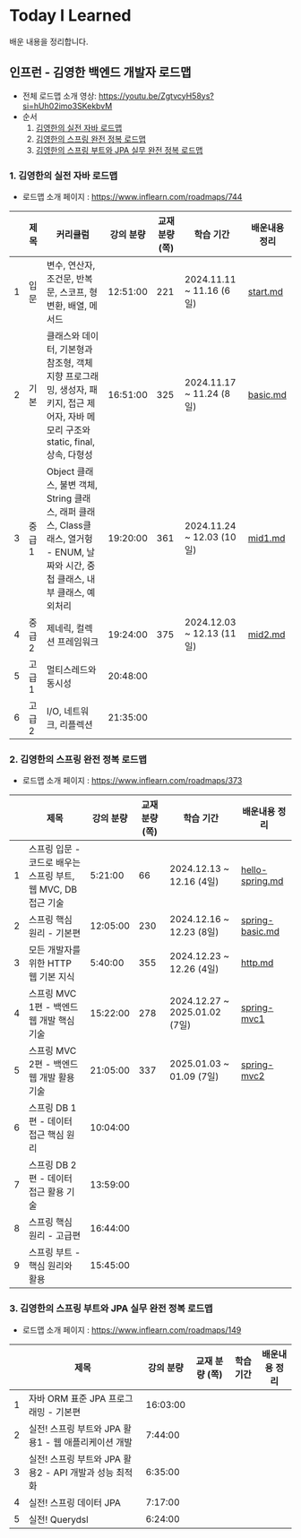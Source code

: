 # Today I Learned

배운 내용을 정리합니다.

## 인프런 - 김영한 백엔드 개발자 로드맵

- 전체 로드맵 소개 영상: https://youtu.be/ZgtvcyH58ys?si=hUh02imo3SKekbvM
- 순서
  1. [김영한의 실전 자바 로드맵](#1-김영한의-실전-자바-로드맵)
  2. [김영한의 스프링 완전 정복 로드맵](#2-김영한의-스프링-완전-정복-로드맵)
  3. [김영한의 스프링 부트와 JPA 실무 완전 정복 로드맵](#3-김영한의-스프링-부트와-jpa-실무-완전-정복-로드맵)

### 1. 김영한의 실전 자바 로드맵

-  로드맵 소개 페이지 : https://www.inflearn.com/roadmaps/744

|   | 제목   | 커리큘럼                                                                                      | 강의 분량    | 교재 분량 (쪽) | 학습 기간                    | 배운내용 정리                           |
|---|------|-------------------------------------------------------------------------------------------|----------|-----------|--------------------------|-----------------------------------|
| 1 | 입문   | 변수, 연산자, 조건문, 반복문, 스코프, 형변환, 배열, 메서드                                                      | 12:51:00 | 221       | 2024.11.11 ~ 11.16 (6일)  | [start.md](java/java_01_start.md) |
| 2 | 기본   | 클래스와 데이터, 기본형과 참조형, 객체 지향 프로그래밍, 생성자, 패키지, 접근 제어자, 자바 메모리 구조와 static, final, 상속, 다형성      | 16:51:00 | 325       | 2024.11.17 ~ 11.24 (8일)  | [basic.md](java/java_02_basic.md) |
| 3 | 중급 1 | Object 클래스, 불변 객체, String 클래스, 래퍼 클래스, Class클래스, 열거헝 - ENUM, 날짜와 시간, 중첩 클래스, 내부 클래스, 예외처리 | 19:20:00 | 361       | 2024.11.24 ~ 12.03 (10일) | [mid1.md](java/java_03_mid1.md)   |
| 4 | 중급 2 | 제네릭, 컬렉션 프레임워크                                                                            | 19:24:00 | 375       | 2024.12.03 ~ 12.13 (11일) | [mid2.md](java/java_04_mid2.md)   |
| 5 | 고급 1 | 멀티스레드와 동시성                                                                                | 20:48:00 |           |                          |                                   |
| 6 | 고급 2 | I/O, 네트워크, 리플렉션                                                                           | 21:35:00 |           |                          |                                   |

### 2. 김영한의 스프링 완전 정복 로드맵

- 로드맵 소개 페이지 : https://www.inflearn.com/roadmaps/373

|   | 제목                                       | 강의 분량    | 교재 분량 (쪽) | 학습 기간                        | 배운내용 정리                                      |
|---|------------------------------------------|----------|-----------|------------------------------|----------------------------------------------|
| 1 | 스프링 입문 - 코드로 배우는 스프링 부트, 웹 MVC, DB 접근 기술 | 5:21:00  | 66        | 2024.12.13 ~ 12.16 (4일)      | [hello-spring.md](spring/spring_01_start.md) |
| 2 | 스프링 핵심 원리 - 기본편                          | 12:05:00 | 230       | 2024.12.16 ~ 12.23 (8일)      | [spring-basic.md](spring/spring_02_basic.md) |
| 3 | 모든 개발자를 위한 HTTP 웹 기본 지식                  | 5:40:00  | 355       | 2024.12.23 ~ 12.26 (4일)      | [http.md](http/http.md)                      |
| 4 | 스프링 MVC 1편 - 백엔드 웹 개발 핵심 기술              | 15:22:00 | 278       | 2024.12.27 ~ 2025.01.02 (7일) | [spring-mvc1](spring/spring_04_mvc1.md)      |
| 5 | 스프링 MVC 2편 - 백엔드 웹 개발 활용 기술              | 21:05:00 | 337       | 2025.01.03 ~ 01.09 (7일)      | [spring-mvc2](spring/spring_05_mvc2.md)      |
| 6 | 스프링 DB 1편 - 데이터 접근 핵심 원리                 | 10:04:00 |           |                              |                                              |
| 7 | 스프링 DB 2편 - 데이터 접근 활용 기술                 | 13:59:00 |           |                              |                                              |
| 8 | 스프링 핵심 원리 - 고급편                          | 16:44:00 |           |                              |                                              |
| 9 | 스프링 부트 - 핵심 원리와 활용                       | 15:45:00 |           |                              |                                              |

### 3. 김영한의 스프링 부트와 JPA 실무 완전 정복 로드맵

- 로드맵 소개 페이지 : https://www.inflearn.com/roadmaps/149

|   | 제목                                   | 강의 분량    | 교재 분량 (쪽) | 학습 기간 | 배운내용 정리 |
|---|--------------------------------------|----------|-----------|-------|---------|
| 1 | 자바 ORM 표준 JPA 프로그래밍 - 기본편            | 16:03:00 |           |       |         |
| 2 | 실전! 스프링 부트와 JPA 활용1 - 웹 애플리케이션 개발    | 7:44:00  |           |       |         |
| 3 | 실전! 스프링 부트와 JPA 활용2 - API 개발과 성능 최적화 | 6:35:00  |           |       |         |
| 4 | 실전! 스프링 데이터 JPA                      | 7:17:00  |           |       |         |
| 5 | 실전! Querydsl                         | 6:24:00  |           |       |         |